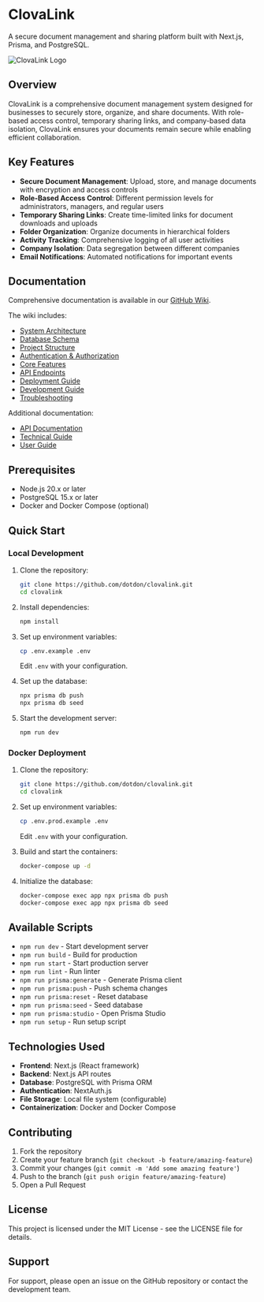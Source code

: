 # ClovaLink

A secure document management and sharing platform built with Next.js, Prisma, and PostgreSQL.

![ClovaLink Logo](public/logo.png)

## Overview

ClovaLink is a comprehensive document management system designed for businesses to securely store, organize, and share documents. With role-based access control, temporary sharing links, and company-based data isolation, ClovaLink ensures your documents remain secure while enabling efficient collaboration.

## Key Features

- **Secure Document Management**: Upload, store, and manage documents with encryption and access controls
- **Role-Based Access Control**: Different permission levels for administrators, managers, and regular users
- **Temporary Sharing Links**: Create time-limited links for document downloads and uploads
- **Folder Organization**: Organize documents in hierarchical folders
- **Activity Tracking**: Comprehensive logging of all user activities
- **Company Isolation**: Data segregation between different companies
- **Email Notifications**: Automated notifications for important events

## Documentation

Comprehensive documentation is available in our [GitHub Wiki](https://github.com/dotdon/ClovaLink/wiki).

The wiki includes:
- [System Architecture](https://github.com/dotdon/ClovaLink/wiki#system-architecture)
- [Database Schema](https://github.com/dotdon/ClovaLink/wiki#database-schema)
- [Project Structure](https://github.com/dotdon/ClovaLink/wiki#project-structure)
- [Authentication & Authorization](https://github.com/dotdon/ClovaLink/wiki#authentication--authorization)
- [Core Features](https://github.com/dotdon/ClovaLink/wiki#core-features)
- [API Endpoints](https://github.com/dotdon/ClovaLink/wiki#api-endpoints)
- [Deployment Guide](https://github.com/dotdon/ClovaLink/wiki#deployment)
- [Development Guide](https://github.com/dotdon/ClovaLink/wiki#development-guide)
- [Troubleshooting](https://github.com/dotdon/ClovaLink/wiki#troubleshooting)

Additional documentation:
- [API Documentation](https://github.com/dotdon/ClovaLink/wiki/API-Documentation)
- [Technical Guide](https://github.com/dotdon/ClovaLink/wiki/Technical-Guide)
- [User Guide](https://github.com/dotdon/ClovaLink/wiki/User-Guide)

## Prerequisites

- Node.js 20.x or later
- PostgreSQL 15.x or later
- Docker and Docker Compose (optional)

## Quick Start

### Local Development

1. Clone the repository:
   ```bash
   git clone https://github.com/dotdon/clovalink.git
   cd clovalink
   ```

2. Install dependencies:
   ```bash
   npm install
   ```

3. Set up environment variables:
   ```bash
   cp .env.example .env
   ```
   Edit `.env` with your configuration.

4. Set up the database:
   ```bash
   npx prisma db push
   npx prisma db seed
   ```

5. Start the development server:
   ```bash
   npm run dev
   ```

### Docker Deployment

1. Clone the repository:
   ```bash
   git clone https://github.com/dotdon/clovalink.git
   cd clovalink
   ```

2. Set up environment variables:
   ```bash
   cp .env.prod.example .env
   ```
   Edit `.env` with your configuration.

3. Build and start the containers:
   ```bash
   docker-compose up -d
   ```

4. Initialize the database:
   ```bash
   docker-compose exec app npx prisma db push
   docker-compose exec app npx prisma db seed
   ```

## Available Scripts

- `npm run dev` - Start development server
- `npm run build` - Build for production
- `npm run start` - Start production server
- `npm run lint` - Run linter
- `npm run prisma:generate` - Generate Prisma client
- `npm run prisma:push` - Push schema changes
- `npm run prisma:reset` - Reset database
- `npm run prisma:seed` - Seed database
- `npm run prisma:studio` - Open Prisma Studio
- `npm run setup` - Run setup script

## Technologies Used

- **Frontend**: Next.js (React framework)
- **Backend**: Next.js API routes
- **Database**: PostgreSQL with Prisma ORM
- **Authentication**: NextAuth.js
- **File Storage**: Local file system (configurable)
- **Containerization**: Docker and Docker Compose

## Contributing

1. Fork the repository
2. Create your feature branch (`git checkout -b feature/amazing-feature`)
3. Commit your changes (`git commit -m 'Add some amazing feature'`)
4. Push to the branch (`git push origin feature/amazing-feature`)
5. Open a Pull Request

## License

This project is licensed under the MIT License - see the LICENSE file for details.

## Support

For support, please open an issue on the GitHub repository or contact the development team. 
